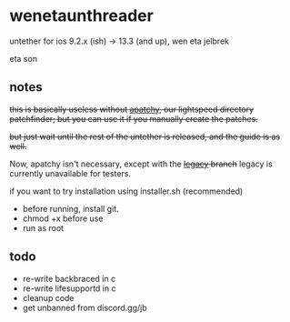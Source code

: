# wenetaunthreader
untether for ios 9.2.x (ish) -> 13.3 (and up), wen eta jelbrek

eta son

## notes
~~this is basically useless without [apatchy](https://www.github.com/spacepilotAV/apatchy), our lightspeed directory patchfinder; but you can use it if you manually create the patches.~~

~~but just wait until the rest of the untether is released, and the guide is as well.~~

Now, apatchy isn't necessary, except with the ~~[legacy](https://github.com/spacepilotAV/wenetaunthreader/tree/legacy) branch~~ legacy is currently unavailable for testers.


if you want to try installation using installer.sh (recommended)

* before running, install git. 
* chmod +x before use
* run as root

## todo

* re-write backbraced in c
* re-write lifesupportd in c
* cleanup code
* get unbanned from discord.gg/jb
